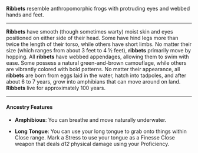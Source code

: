 
**Ribbets** resemble anthropomorphic frogs with protruding eyes and webbed hands and feet.

----

**Ribbets** have smooth (though sometimes warty) moist skin and eyes positioned on either side of their head. Some have hind legs more than twice the length of their torso, while others have short limbs. No matter their size (which ranges from about 3 feet to 4 ½ feet), **ribbets** primarily move by hopping. All **ribbets** have webbed appendages, allowing them to swim with ease. Some possess a natural green-and-brown camouflage, while others are vibrantly colored with bold patterns. No matter their appearance, all **ribbets** are born from eggs laid in the water, hatch into tadpoles, and after about 6 to 7 years, grow into amphibians that can move around on land. **Ribbets** live for approximately 100 years.

----

#### Ancestry Features

* **Amphibious**: You can breathe and move naturally underwater.

* **Long Tongue**: You can use your long tongue to grab onto things within Close range. Mark a Stress to use your tongue as a Finesse Close weapon that deals *d12* physical damage using your Proficiency.